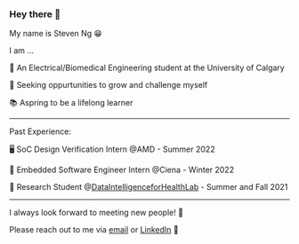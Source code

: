 ### Hey there 👋

My name is Steven Ng 😁

I am ...

🔋 An Electrical/Biomedical Engineering student at the University of Calgary

💪 Seeking oppurtunities to grow and challenge myself

📚 Aspring to be a lifelong learner 

---

Past Experience:

🖥️ SoC Design Verification Intern @AMD - Summer 2022

📶 Embedded Software Engineer Intern @Ciena - Winter 2022

🏢 Research Student @[DataIntelligenceforHealthLab](https://github.com/data-intelligence-for-health-lab) - Summer and Fall 2021

---

I always look forward to meeting new people! 👀

Please reach out to me via [email](mailto:szeyungng@gmail.com) or [LinkedIn](https://www.linkedin.com/in/steven-ng-44380a19a/) 🤗

